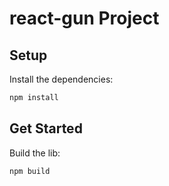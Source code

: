 # react-gun Project

## Setup

Install the dependencies:

```bash
npm install
```

## Get Started

Build the lib:

```bash
npm build
```
